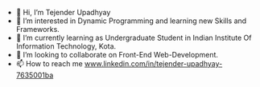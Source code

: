- 👋 Hi, I’m Tejender Upadhyay
- 👀 I’m interested in Dynamic Programming and learning new Skills and Frameworks.
- 🌱 I’m currently learning as Undergraduate Student in Indian Institute Of Information Technology, Kota.
- 💞️ I’m looking to collaborate on Front-End Web-Development. 
- 📫 How to reach me www.linkedin.com/in/tejender-upadhyay-7635001ba

<!---
Tejender1521/Tejender1521 is a ✨ special ✨ repository because its `README.md` (this file) appears on your GitHub profile.
You can click the Preview link to take a look at your changes.
--->
